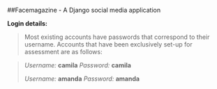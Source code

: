 

##Facemagazine - A Django social media application


**Login details:**
>Most existing accounts have passwords that correspond to their username.
Accounts that have been exclusively set-up for assessment are as follows:

>*Username:* **camila**
>*Password:* **camila**
>
>*Username:* **amanda**
>*Password:* **amanda**
